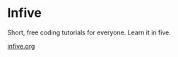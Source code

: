 # Infive

Short, free coding tutorials for everyone. Learn it in five.

[infive.org](https://www.infive.org/)
